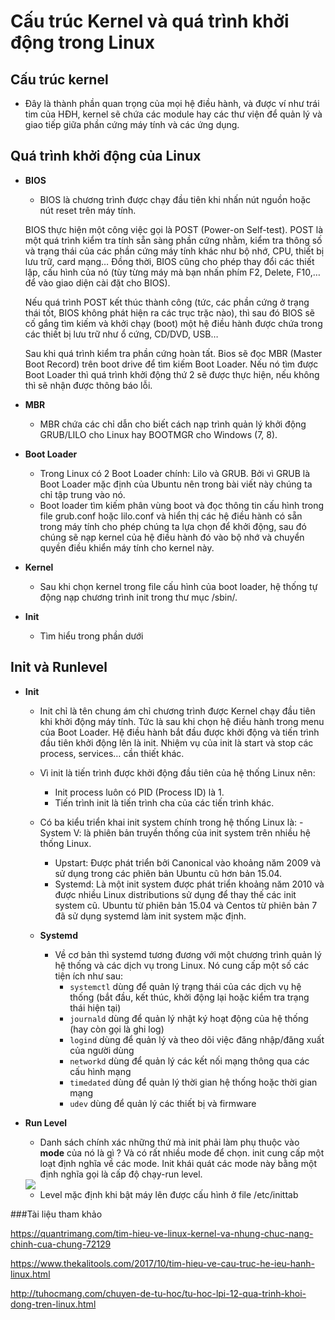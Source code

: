 # Cấu trúc Kernel và quá trình khởi động trong Linux
## Cấu trúc kernel
- Đây là thành phần quan trọng của mọi hệ điều hành, và được ví như trái tim của HĐH, kernel sẽ chứa các module hay các thư viện để quản lý và giao tiếp giữa phần cứng máy tính và các ứng dụng.

## Quá trình khởi động của Linux
- **BIOS**
	- BIOS là chương trình được chạy đầu tiên khi nhấn nút nguồn hoặc nút reset trên máy tính.

	BIOS thực hiện một công việc gọi là POST (Power-on Self-test). POST là một quá trình kiểm tra tính sẵn sàng phần cứng nhằm, kiểm tra thông số và trạng thái của các phần cứng máy tính khác như bộ nhớ, CPU, thiết bị lưu trữ, card mạng… Đồng thời, BIOS cũng cho phép thay đổi các thiết lập, cấu hình của nó (tùy từng máy mà bạn nhấn phím F2, Delete, F10,… để vào giao diện cài đặt cho BIOS).

	Nếu quá trình POST kết thúc thành công (tức, các phần cứng ở trạng thái tốt, BIOS không phát hiện ra các trục trặc nào), thì sau đó BIOS sẽ cố gắng tìm kiếm và khởi chạy (boot) một hệ điều hành được chứa trong các thiết bị lưu trữ như ổ cứng, CD/DVD, USB…

	Sau khi quá trình kiểm tra phần cứng hoàn tất. Bios sẽ đọc MBR (Master Boot Record) trên boot drive để tìm kiếm Boot Loader. Nếu nó tìm được Boot Loader thì quá trình khởi động thứ 2 sẽ được thực hiện, nếu không thì sẽ nhận được thông báo lỗi.

- **MBR**
	- MBR chứa các chỉ dẫn cho biết cách nạp trình quản lý khởi động GRUB/LILO cho Linux hay BOOTMGR cho Windows (7, 8).

- **Boot Loader**
	- Trong Linux có 2 Boot Loader chính: Lilo và GRUB. Bởi vì GRUB là Boot Loader mặc định của Ubuntu nên trong bài viết này chúng ta chỉ tập trung vào nó.
	- Boot loader tìm kiếm phân vùng boot và đọc thông tin cấu hình trong file grub.conf hoặc lilo.conf và hiển thị  các hệ điều hành có sẵn trong máy tính cho phép chúng ta lựa chọn để khởi động, sau đó chúng sẽ nạp kernel của hệ điều hành đó vào bộ nhớ và chuyển quyền điều khiển máy tính cho kernel này.

- **Kernel**
	- Sau khi chọn kernel trong file cấu hình của boot loader, hệ thống tự động nạp chương trình init trong thư mục /sbin/.

- **Init**
	- Tìm hiểu trong phần dưới

## Init và Runlevel
- **Init**
	- Init chỉ là tên chung ám chỉ chương trình được Kernel chạy đầu tiên khi khởi động máy tính. Tức là sau khi chọn hệ điều hành trong menu của Boot Loader. Hệ điều hành bắt đầu được khởi động và tiến trình đầu tiên khởi động lên là init. Nhiệm vụ của init là start và stop các process, services… cần thiết khác.     
	- Vì init là tiến trình được khởi động đầu tiên của hệ thống Linux nên:
		- Init process luôn có PID (Process ID) là 1.
    	- Tiến trình init là tiến trình cha của các tiến trình khác.
	- Có ba kiểu triển khai init system chính trong hệ thống Linux là:
		-System V: là phiên bản truyền thống của init system trên nhiều hệ thống Linux.
    	- Upstart: Được phát triển bởi Canonical vào khoảng năm 2009 và sử dụng trong các phiên bản Ubuntu cũ hơn bản 15.04.
    	- Systemd: Là một init system được phát triển khoảng năm 2010 và được nhiều Linux distributions sử dụng để thay thế các init system cũ. Ubuntu từ phiên bản 15.04 và Centos từ phiên bản 7 đã sử dụng systemd làm init system mặc định.

   	- **Systemd**
   		- Về cơ bản thì systemd tương đương với một chương trình quản lý hệ thống và các dịch vụ trong Linux. Nó cung cấp một số các tiện ích như sau:
   			- `systemctl` dùng để quản lý trạng thái của các dịch vụ hệ thống (bắt đầu, kết thúc, khởi động lại hoặc kiểm tra trạng thái hiện tại)
   			- `journald` dùng để quản lý nhật ký hoạt động của hệ thống (hay còn gọi là ghi log)
			- `logind` dùng để quản lý và theo dõi việc đăng nhập/đăng xuất của người dùng
			- `networkd` dùng để quản lý các kết nối mạng thông qua các cấu hình mạng
			- `timedated` dùng để quản lý thời gian hệ thống hoặc thời gian mạng
			- `udev` dùng để quản lý các thiết bị và firmware

- **Run Level**
	- Danh sách chính xác những thứ mà init phải làm phụ thuộc vào **mode** của nó là gì ? Và có rất nhiều mode để chọn. 
	init cung cấp một loạt định nghĩa về các mode. Init khái quát các mode này bằng một định nghĩa gọi là cấp độ chạy-run level.
	<img src="https://i.imgur.com/CMGDFxP.png">

	- Level mặc định khi bật máy lên được cấu hình ở file /etc/inittab


###Tài liệu tham khảo

https://quantrimang.com/tim-hieu-ve-linux-kernel-va-nhung-chuc-nang-chinh-cua-chung-72129

https://www.thekalitools.com/2017/10/tim-hieu-ve-cau-truc-he-ieu-hanh-linux.html

http://tuhocmang.com/chuyen-de-tu-hoc/tu-hoc-lpi-12-qua-trinh-khoi-dong-tren-linux.html



